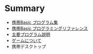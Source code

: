 # Summary

* [携帯Basic プログラム集](README.md)
* [携帯Basic プログラミングリファレンス](kbProgrammingReference.md)
* [主要プログラム説明](Main/README.md)
* [ゲームについて](Main/README_GAME.md)
* 携帯デスクトップ

